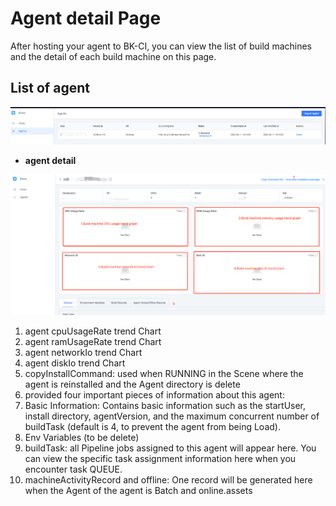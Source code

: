  # Agent detail Page 

 After hosting your agent to BK-CI, you can view the list of build machines and the detail of each build machine on this page. 

 ## List of agent 

 ![](../../assets/image%20%2834%29.png) 

 * **agent detail** 

 ![](../../assets/image%20%2820%29.png) 

 1. agent cpuUsageRate trend Chart 
 2. agent ramUsageRate trend Chart 
 3. agent networkIo trend Chart 
 4. agent diskIo trend Chart 
 5. copyInstallCommand: used when RUNNING in the Scene where the agent is reinstalled and the Agent directory is delete 
 6. provided four important pieces of information about this agent: 
   1. Basic Information: Contains basic information such as the startUser, install directory, agentVersion, and the maximum concurrent number of buildTask (default is 4, to prevent the agent from being Load). 
   2. Env Variables (to be delete) 
   3. buildTask: all Pipeline jobs assigned to this agent will appear here. You can view the specific task assignment information here when you encounter task QUEUE. 
   4. machineActivityRecord and offline: One record will be generated here when the Agent of the agent is Batch and online.assets